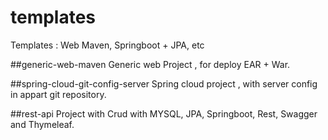 # templates
Templates : Web Maven, Springboot + JPA, etc

##generic-web-maven
Generic web Project , for deploy EAR + War.

##spring-cloud-git-config-server
Spring cloud project , with server config in appart git repository.

##rest-api
Project with Crud with MYSQL, JPA, Springboot, Rest, Swagger and Thymeleaf.
